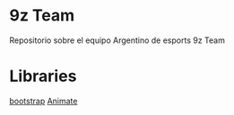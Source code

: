 <h1> 9z Team </h1>
<p> Repositorio sobre el equipo Argentino de esports 9z Team</p>
 
 <h1> Libraries </h1>
 <a href=" https://getbootstrap.com/"> bootstrap</a>
 <a href="https://animate.style/">Animate</a>
        
        